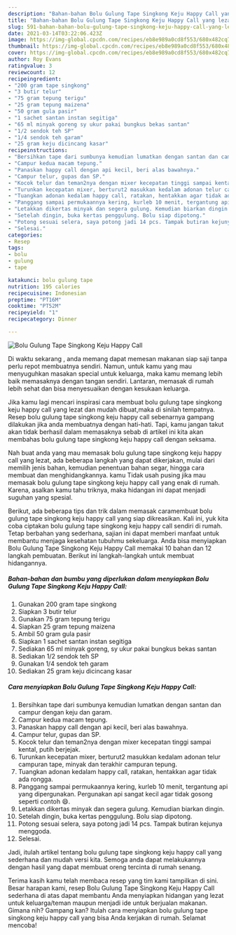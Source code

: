 ```yaml
---
description: "Bahan-bahan Bolu Gulung Tape Singkong Keju Happy Call yang lezat Untuk Jualan"
title: "Bahan-bahan Bolu Gulung Tape Singkong Keju Happy Call yang lezat Untuk Jualan"
slug: 591-bahan-bahan-bolu-gulung-tape-singkong-keju-happy-call-yang-lezat-untuk-jualan
date: 2021-03-14T03:22:06.423Z
image: https://img-global.cpcdn.com/recipes/eb8e989a0cd8f553/680x482cq70/bolu-gulung-tape-singkong-keju-happy-call-foto-resep-utama.jpg
thumbnail: https://img-global.cpcdn.com/recipes/eb8e989a0cd8f553/680x482cq70/bolu-gulung-tape-singkong-keju-happy-call-foto-resep-utama.jpg
cover: https://img-global.cpcdn.com/recipes/eb8e989a0cd8f553/680x482cq70/bolu-gulung-tape-singkong-keju-happy-call-foto-resep-utama.jpg
author: Roy Evans
ratingvalue: 3
reviewcount: 12
recipeingredient:
- "200 gram tape singkong"
- "3 butir telur"
- "75 gram tepung terigu"
- "25 gram tepung maizena"
- "50 gram gula pasir"
- "1 sachet santan instan segitiga"
- "65 ml minyak goreng sy ukur pakai bungkus bekas santan"
- "1/2 sendok teh SP"
- "1/4 sendok teh garam"
- "25 gram keju dicincang kasar"
recipeinstructions:
- "Bersihkan tape dari sumbunya kemudian lumatkan dengan santan dan campur dengan keju dan garam."
- "Campur kedua macam tepung."
- "Panaskan happy call dengan api kecil, beri alas bawahnya."
- "Campur telur, gupas dan SP."
- "Kocok telur dan teman2nya dengan mixer kecepatan tinggi sampai kental, putih berjejak."
- "Turunkan kecepatan mixer, berturut2 masukkan kedalam adonan telur campuran tape, minyak dan terakhir campuran tepung."
- "Tuangkan adonan kedalam happy call, ratakan, hentakkan agar tidak ada rongga."
- "Panggang sampai permukaannya kering, kurleb 10 menit, tergantung api yang dipergunakan. Pergunakan api sangat kecil agar tidak gosong seperti contoh 😄."
- "Letakkan dikertas minyak dan segera gulung. Kemudian biarkan dingin."
- "Setelah dingin, buka kertas penggulung. Bolu siap dipotong."
- "Potong sesuai selera, saya potong jadi 14 pcs. Tampak butiran kejunya menggoda."
- "Selesai."
categories:
- Resep
tags:
- bolu
- gulung
- tape

katakunci: bolu gulung tape 
nutrition: 195 calories
recipecuisine: Indonesian
preptime: "PT16M"
cooktime: "PT52M"
recipeyield: "1"
recipecategory: Dinner

---
```



![Bolu Gulung Tape Singkong Keju Happy Call](https://img-global.cpcdn.com/recipes/eb8e989a0cd8f553/680x482cq70/bolu-gulung-tape-singkong-keju-happy-call-foto-resep-utama.jpg)

Di waktu  sekarang , anda memang dapat memesan makanan siap saji tanpa perlu repot membuatnya sendiri. Namun, untuk kamu yang mau menyuguhkan masakan special untuk keluarga, maka kamu memang lebih baik memasaknya dengan tangan sendiri. Lantaran, memasak di rumah lebih sehat dan bisa menyesuaikan dengan kesukaan keluarga.

Jika kamu lagi mencari inspirasi cara membuat bolu gulung tape singkong keju happy call yang lezat dan mudah dibuat,maka di sinilah tempatnya. Resep bolu gulung tape singkong keju happy call  sebenarnya gampang dilakukan jika anda membuatnya dengan hati-hati. Tapi, kamu jangan takut akan tidak berhasil dalam memasaknya 
sebab di artikel ini kita akan membahas bolu gulung tape singkong keju happy call dengan seksama.  



Nah buat anda yang mau memasak bolu gulung tape singkong keju happy call yang lezat, ada beberapa langkah yang dapat dikerjakan, mulai dari memilih jenis bahan, kemudian penentuan bahan segar, hingga cara membuat dan menghidangkannya. kamu Tidak usah pusing jika mau memasak bolu gulung tape singkong keju happy call yang enak di rumah. Karena, asalkan kamu  tahu triknya, maka hidangan ini dapat menjadi suguhan yang spesial.

Berikut, ada beberapa tips dan trik dalam memasak caramembuat bolu gulung tape singkong keju happy call yang siap dikreasikan. Kali ini, yuk kita coba ciptakan bolu gulung tape singkong keju happy call sendiri di rumah. Tetap berbahan yang sederhana, sajian ini dapat memberi manfaat untuk membantu menjaga kesehatan tubuhmu sekeluarga. Anda bisa menyiapkan Bolu Gulung Tape Singkong Keju Happy Call memakai 10 bahan dan 12 langkah pembuatan. Berikut ini langkah-langkah untuk membuat hidangannya.

<!--inarticleads1-->

##### Bahan-bahan dan bumbu yang diperlukan dalam menyiapkan Bolu Gulung Tape Singkong Keju Happy Call:

1. Gunakan 200 gram tape singkong
1. Siapkan 3 butir telur
1. Gunakan 75 gram tepung terigu
1. Siapkan 25 gram tepung maizena
1. Ambil 50 gram gula pasir
1. Siapkan 1 sachet santan instan segitiga
1. Sediakan 65 ml minyak goreng, sy ukur pakai bungkus bekas santan
1. Sediakan 1/2 sendok teh SP
1. Gunakan 1/4 sendok teh garam
1. Sediakan 25 gram keju dicincang kasar




<!--inarticleads2-->

##### Cara menyiapkan Bolu Gulung Tape Singkong Keju Happy Call:

1. Bersihkan tape dari sumbunya kemudian lumatkan dengan santan dan campur dengan keju dan garam.
1. Campur kedua macam tepung.
1. Panaskan happy call dengan api kecil, beri alas bawahnya.
1. Campur telur, gupas dan SP.
1. Kocok telur dan teman2nya dengan mixer kecepatan tinggi sampai kental, putih berjejak.
1. Turunkan kecepatan mixer, berturut2 masukkan kedalam adonan telur campuran tape, minyak dan terakhir campuran tepung.
1. Tuangkan adonan kedalam happy call, ratakan, hentakkan agar tidak ada rongga.
1. Panggang sampai permukaannya kering, kurleb 10 menit, tergantung api yang dipergunakan. Pergunakan api sangat kecil agar tidak gosong seperti contoh 😄.
1. Letakkan dikertas minyak dan segera gulung. Kemudian biarkan dingin.
1. Setelah dingin, buka kertas penggulung. Bolu siap dipotong.
1. Potong sesuai selera, saya potong jadi 14 pcs. Tampak butiran kejunya menggoda.
1. Selesai.




Jadi, itulah artikel tentang  bolu gulung tape singkong keju happy call  yang sederhana dan mudah versi kita. Semoga anda dapat melakukannya dengan hasil yang dapat membuat oreng tercinta di rumah senang. 

Terima kasih kamu telah membaca resep yang tim kami tampilkan di sini. Besar harapan kami, resep  Bolu Gulung Tape Singkong Keju Happy Call sederhana di atas dapat membantu Anda menyiapkan hidangan yang lezat untuk keluarga/teman maupun menjadi ide untuk berjualan makanan. Gimana nih? Gampang kan? Itulah cara menyiapkan bolu gulung tape singkong keju happy call yang bisa Anda kerjakan di rumah. Selamat mencoba!

